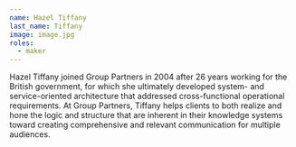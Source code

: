 ```yaml
---
name: Hazel Tiffany
last_name: Tiffany
image: image.jpg
roles:
  - maker
---
```

Hazel Tiffany joined Group Partners in 2004 after 26 years working for the British government, for which she ultimately developed system- and service-oriented architecture that addressed cross-functional operational requirements. At Group Partners, Tiffany helps clients to both realize and hone the logic and structure that are inherent in their knowledge systems toward creating comprehensive and relevant communication for multiple audiences.
